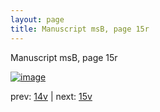```yaml
---
layout: page
title: Manuscript msB, page 15r
---
```


Manuscript msB, page 15r

[![image](http://www.homermultitext.org/iipsrv?OBJ=IIP,1.0&FIF=/project/homer/pyramidal/deepzoom/hmt/vbbifolio/v1/vb_14v_15r.tif&WID=100&CVT=JPEG)](http://www.homermultitext.org/ict2/?urn=urn:cite2:hmt:vbbifolio.v1:vb_14v_15r)

prev:  [14v](../14v) | next:  [15v](../15v)

